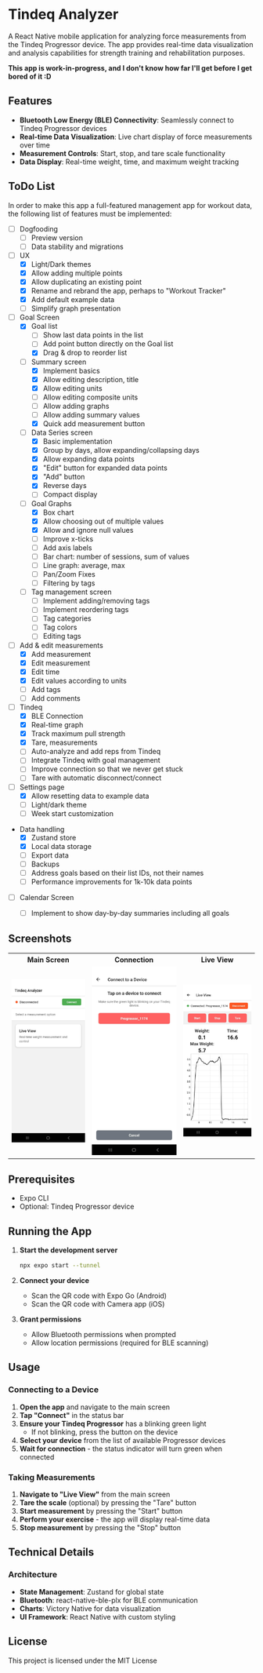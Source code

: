 # Tindeq Analyzer

A React Native mobile application for analyzing force measurements from the Tindeq Progressor device. The app provides real-time data visualization and analysis capabilities for strength training and rehabilitation purposes.

**This app is work-in-progress, and I don't know how far I'll get before I get bored of it :D**

## Features

- **Bluetooth Low Energy (BLE) Connectivity**: Seamlessly connect to Tindeq Progressor devices
- **Real-time Data Visualization**: Live chart display of force measurements over time
- **Measurement Controls**: Start, stop, and tare scale functionality
- **Data Display**: Real-time weight, time, and maximum weight tracking

## ToDo List

In order to make this app a full-featured management app for workout data, the following list of features must be implemented:

* [ ] Dogfooding
  * [ ] Preview version
  * [ ] Data stability and migrations
* [ ] UX
  * [x] Light/Dark themes
  * [x] Allow adding multiple points
  * [x] Allow duplicating an existing point
  * [x] Rename and rebrand the app, perhaps to "Workout Tracker"
  * [x] Add default example data
  * [ ] Simplify graph presentation
* [ ] Goal Screen
  * [x] Goal list
    * [ ] Show last data points in the list
    * [ ] Add point button directly on the Goal list
    * [x] Drag & drop to reorder list
  * [ ] Summary screen
    * [x] Implement basics
    * [x] Allow editing description, title
    * [x] Allow editing units
    * [ ] Allow editing composite units
    * [ ] Allow adding graphs
    * [ ] Allow adding summary values
    * [x] Quick add measurement button
  * [ ] Data Series screen
    * [x] Basic implementation 
    * [x] Group by days, allow expanding/collapsing days
    * [x] Allow expanding data points
    * [x] "Edit" button for expanded data points
    * [x] "Add" button
    * [x] Reverse days
    * [ ] Compact display
  * [ ] Goal Graphs
    * [x] Box chart
    * [x] Allow choosing out of multiple values
    * [x] Allow and ignore null values
    * [ ] Improve x-ticks
    * [ ] Add axis labels
    * [ ] Bar chart: number of sessions, sum of values
    * [ ] Line graph: average, max
    * [ ] Pan/Zoom Fixes
    * [ ] Filtering by tags
  * [ ] Tag management screen
    * [ ] Implement adding/removing tags
    * [ ] Implement reordering tags
    * [ ] Tag categories
    * [ ] Tag colors
    * [ ] Editing tags
* [ ] Add & edit measurements
  * [x] Add measurement
  * [x] Edit measurement
  * [x] Edit time
  * [x] Edit values according to units
  * [ ] Add tags
  * [ ] Add comments
* [ ] Tindeq
  * [x] BLE Connection
  * [x] Real-time graph
  * [x] Track maximum pull strength
  * [x] Tare, measurements
  * [ ] Auto-analyze and add reps from Tindeq
  * [ ] Integrate Tindeq with goal management
  * [ ] Improve connection so that we never get stuck
  * [ ] Tare with automatic disconnect/connect
* [ ] Settings page
  * [x] Allow resetting data to example data
  * [ ] Light/dark theme
  * [ ] Week start customization
* Data handling
  * [x] Zustand store
  * [x] Local data storage
  * [ ] Export data
  * [ ] Backups
  * [ ] Address goals based on their list IDs, not their names
  * [ ] Performance improvements for 1k-10k data points
* [ ] Calendar Screen
  * [ ] Implement to show day-by-day summaries including all goals


## Screenshots

<table>
  <tr>
    <th>Main Screen</th>
    <th>Connection</th>
    <th>Live View</th>
  </tr>
  <tr>
    <td><img src="screenshots/Screenshot_20250712_212750_Tindeq%20Analyzer.jpg" alt="Main Screen""></td>
    <td><img src="screenshots/Screenshot_20250712_212758_Tindeq%20Analyzer.jpg" alt="Device Connection""></td>
    <td><img src="screenshots/Screenshot_20250712_212823_Tindeq%20Analyzer.jpg" alt="Live View""></td>
  </tr>
</table>

## Prerequisites

- Expo CLI
- Optional: Tindeq Progressor device

## Running the App

1. **Start the development server**
   ```bash
   npx expo start --tunnel
   ```

2. **Connect your device**
   - Scan the QR code with Expo Go (Android)
   - Scan the QR code with Camera app (iOS)

3. **Grant permissions**
   - Allow Bluetooth permissions when prompted
   - Allow location permissions (required for BLE scanning)

## Usage

### Connecting to a Device

1. **Open the app** and navigate to the main screen
2. **Tap "Connect"** in the status bar
3. **Ensure your Tindeq Progressor** has a blinking green light
   - If not blinking, press the button on the device
4. **Select your device** from the list of available Progressor devices
5. **Wait for connection** - the status indicator will turn green when connected

### Taking Measurements

1. **Navigate to "Live View"** from the main screen
2. **Tare the scale** (optional) by pressing the "Tare" button
3. **Start measurement** by pressing the "Start" button
4. **Perform your exercise** - the app will display real-time data
5. **Stop measurement** by pressing the "Stop" button

## Technical Details

### Architecture

- **State Management**: Zustand for global state
- **Bluetooth**: react-native-ble-plx for BLE communication
- **Charts**: Victory Native for data visualization
- **UI Framework**: React Native with custom styling

## License

This project is licensed under the MIT License
